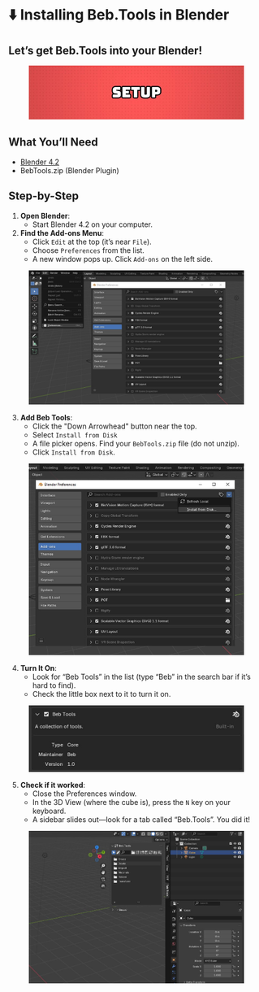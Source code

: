 # ⬇️ Installing Beb.Tools in Blender

## Let’s get Beb.Tools into your Blender!

<figure><img src=".gitbook/assets/Setup.jpg" alt=""><figcaption></figcaption></figure>

## What You’ll Need

* [Blender 4.2](http://blender.org/download/releases/4-2/)
* BebTools.zip (Blender Plugin)

## Step-by-Step

1. **Open Blender**:
   * Start Blender 4.2 on your computer.
2. **Find the Add-ons Menu**:
   * Click `Edit` at the top (it’s near `File`).
   * Choose `Preferences` from the list.
   * A new window pops up. Click `Add-ons` on the left side.

<figure><img src=".gitbook/assets/install_plugin.jpg" alt=""><figcaption></figcaption></figure>

3. **Add Beb Tools**:
   * Click the "Down Arrowhead" button near the top.
   * Select `Install from Disk`
   * A file picker opens. Find your `BebTools.zip` file (do not unzip).
   * Click `Install from Disk`.

<figure><img src=".gitbook/assets/install_plugin_from_disk.jpg" alt=""><figcaption></figcaption></figure>

4. **Turn It On**:
   * Look for “Beb Tools” in the list (type “Beb” in the search bar if it’s hard to find).
   * Check the little box next to it to turn it on.

<figure><img src=".gitbook/assets/bebtools_check.JPG" alt=""><figcaption></figcaption></figure>

5. **Check if it worked**:
   * Close the Preferences window.
   * In the 3D View (where the cube is), press the `N` key on your keyboard.
   * A sidebar slides out—look for a tab called “Beb.Tools”. You did it!

<figure><img src=".gitbook/assets/bebtools_is_installed.JPG" alt=""><figcaption></figcaption></figure>
